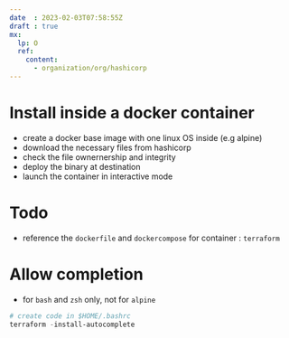 ```yaml
---
date  : 2023-02-03T07:58:55Z
draft : true
mx:  
  lp: O
  ref:
    content:
      - organization/org/hashicorp
---
```


# Install inside a docker container
- create a docker base image with one linux OS inside (e.g alpine)
- download the necessary files from hashicorp
- check the file ownernership and integrity
- deploy the binary at destination
- launch the container in interactive mode

# Todo
- reference the  `dockerfile`  and  `dockercompose`  for container : `terraform`

# Allow completion
- for  `bash`  and  `zsh`  only, not for  `alpine`
```powershell
# create code in $HOME/.bashrc
terraform -install-autocomplete
```
